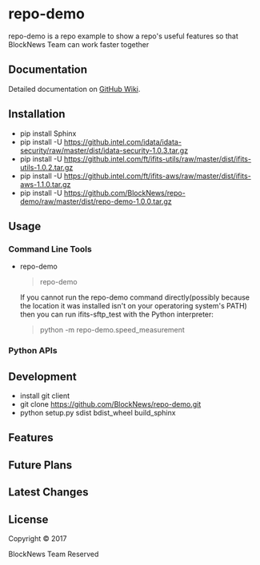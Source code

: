 # repo-demo

repo-demo is a repo example to show a repo's useful features so that BlockNews Team can work faster together

## Documentation

Detailed documentation on [GitHub Wiki](https://github.com/BlockNews/repo-demo/wiki).

## Installation

* pip install Sphinx
* pip install -U https://github.intel.com/idata/idata-security/raw/master/dist/idata-security-1.0.3.tar.gz
* pip install -U https://github.intel.com/ft/ifits-utils/raw/master/dist/ifits-utils-1.0.2.tar.gz
* pip install -U https://github.intel.com/ft/ifits-aws/raw/master/dist/ifits-aws-1.1.0.tar.gz
* pip install -U https://github.com/BlockNews/repo-demo/raw/master/dist/repo-demo-1.0.0.tar.gz

## Usage

### Command Line Tools

* repo-demo

    > repo-demo

    If you cannot run the repo-demo command directly(possibly because the location it was installed isn't on your operatoring system's PATH) then you can run ifits-sftp_test with the Python interpreter:

    >python -m repo-demo.speed_measurement


### Python APIs


## Development

* install git client
* git clone https://github.com/BlockNews/repo-demo.git
* python setup.py sdist bdist_wheel build_sphinx

## Features

## Future Plans

## Latest Changes

## License

Copyright &copy; 2017

BlockNews Team Reserved